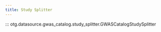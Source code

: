 ```yaml
---
title: Study Splitter
---
```


::: otg.datasource.gwas_catalog.study_splitter.GWASCatalogStudySplitter
